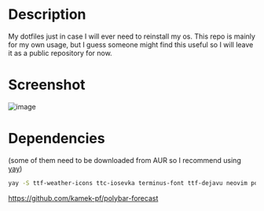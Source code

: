# Description
My dotfiles just in case I will ever need to reinstall my os. This repo is mainly for my own usage, but I guess someone might find this useful so I will leave it as a public repository for now.

# Screenshot
![image](https://cdn.discordapp.com/attachments/805826153964896276/1107290509631827990/image.png)

# Dependencies
(some of them need to be downloaded from AUR so I recommend using [yay](https://aur.archlinux.org/packages/yay))
```sh
yay -S ttf-weather-icons ttc-iosevka terminus-font ttf-dejavu neovim polybar picom nitrogen bspwm sxhkd j4-dmenu-desktop maim xclip

```
https://github.com/kamek-pf/polybar-forecast

